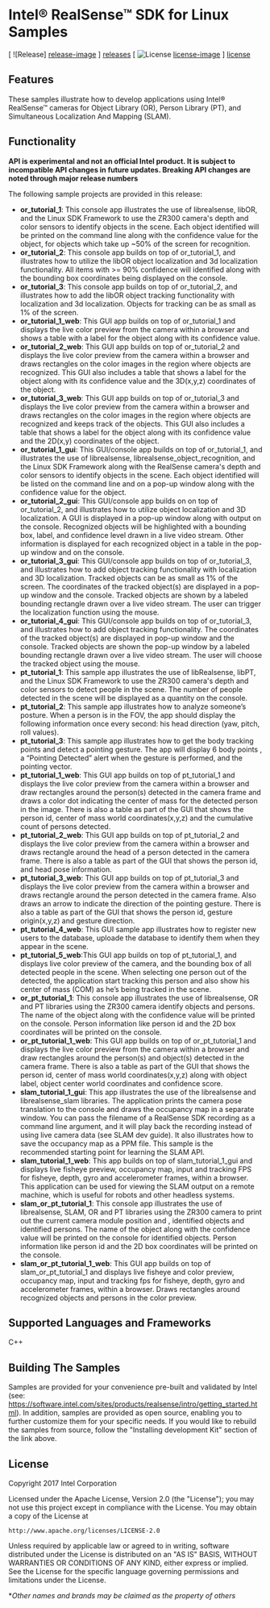 # Intel® RealSense™ SDK for Linux Samples

[ ![Release] [release-image] ] [releases]
[ ![License] [license-image] ] [license]

[release-image]: http://img.shields.io/badge/release-0.6.6-blue.svg?style=flat
[releases]: https://github.com/IntelRealSense/realsense_sdk

[license-image]: http://img.shields.io/badge/license-Apache--2-blue.svg?style=flat
[license]: LICENSE

## Features
These samples illustrate how to develop applications using Intel® RealSense™ cameras for Object Library (OR), Person Library (PT), and Simultaneous Localization And Mapping (SLAM).

## Functionality
**API is experimental and not an official Intel product. It is subject to incompatible API changes in future updates. Breaking API changes are noted through major release numbers**

The following sample projects are provided in this release:
- **or_tutorial_1**: This console app illustrates the use of librealsense, libOR, and the Linux SDK Framework to use the ZR300 camera's depth and color sensors to identify objects in the scene. Each object identified will be printed on the command line along with the confidence value for the object, for objects which take up ~50% of the screen for recognition.
- **or_tutorial_2**: This console app builds on top of or_tutorial_1, and illustrates how to utilize the libOR object localization and 3d localization functionality. All items with >= 90% confidence will identified along with the bounding box coordinates being displayed on the console.
- **or_tutorial_3**: This console app builds on top of or_tutorial_2, and illustrates how to add the libOR object tracking functionality with localization and 3d localization. Objects for tracking can be as small as 1% of the screen.
- **or_tutorial_1_web**: This GUI app builds on top of or_tutorial_1 and displays the live color preview from the camera within a browser and shows a table with a label for the object along with its confidence value.
- **or_tutorial_2_web**: This GUI app builds on top of or_tutorial_2 and displays the live color preview from the camera within a browser and draws rectangles on the color images in the region where objects are recognized. This GUI also includes a table that shows a label for the object along with its confidence value and the 3D(x,y,z) coordinates of the object.
- **or_tutorial_3_web**: This GUI app builds on top of or_tutorial_3 and displays the live color preview from the camera within a browser and draws rectangles on the color images in the region where objects are recognized and keeps track of the objects. This GUI also includes a table that shows a label for the object along with its confidence value and the 2D(x,y) coordinates of the object.
- **or_tutorial_1_gui**: This GUI/console app builds on top of or_tutorial_1, and illustrates the use of librealsense, librealsense_object_recognition, and the Linux SDK Framework along with the RealSense camera's depth and color sensors to identify objects in the scene. Each object identified will be listed on the command line and on a pop-up window along with the confidence value for the object.
- **or_tutorial_2_gui**: This GUI/console app builds on on top of or_tutorial_2, and illustrates how to utilize object localization and 3D localization. A GUI is displayed in a pop-up window along with output on the console. Recognized objects will be highlighted with a bounding box, label, and confidence level drawn in a live video stream. Other information is displayed for each recognized object in a table in the pop-up window and on the console.
- **or_tutorial_3_gui**: This GUI/console app builds on top of or_tutorial_3, and illustrates how to add object tracking functionality with localization and 3D localization. Tracked objects can be as small as 1% of the screen. The coordinates of the tracked object(s) are displayed in a pop-up window and the console. Tracked objects are shown by a labeled bounding rectangle drawn over a live video stream. The user can trigger the localization function using the mouse.
- **or_tutorial_4_gui**: This GUI/console app builds on top of or_tutorial_3, and illustrates how to add object tracking functionality. The coordinates of the tracked object(s) are displayed in pop-up window and the console. Tracked objects are shown the pop-up window by a labeled bounding rectangle drawn over a live video stream. The user will choose the tracked object using the mouse.
- **pt_tutorial_1**: This sample app illustrates the use of libRealsense, libPT, and the Linux SDK Framework to use the ZR300 camera's depth and color sensors to detect people in the scene. The number of people detected in the scene will be displayed as a quantity on the console.
- **pt_tutorial_2**: This sample app illustrates how to analyze someone’s posture. When a person is in the FOV, the app should display the following information once every second: his head direction (yaw, pitch, roll values).
- **pt_tutorial_3**: This sample app illustrates how to get the body tracking points and detect a pointing gesture. The app will display 6 body points , a  “Pointing Detected” alert when the gesture is performed, and the pointing vector.
- **pt_tutorial_1_web**: This GUI app builds on top of pt_tutorial_1 and displays the live color preview from the camera within a browser and draw rectangles around the person(s) detected in the camera frame and draws a color dot indicating the center of mass for the detected person in the image. There is also a table as part of the GUI that shows the person id, center of mass world coordinates(x,y,z) and the cumulative count of persons detected.
- **pt_tutorial_2_web**: This GUI app builds on top of pt_tutorial_2 and displays the live color preview from the camera within a browser and draws rectangle around the head of a person detected in the camera frame. There is also a table as part of the GUI that shows the person id, and head pose information.
- **pt_tutorial_3_web**: This GUI app builds on top of pt_tutorial_3 and displays the live color preview from the camera within a browser and draws rectangle around the person detected in the camera frame. Also draws an arrow to indicate the direction of the pointing gesture. There is also a table as part of the GUI that shows the person id, gesture origin(x,y,z) and gesture direction.
- **pt_tutorial_4_web**: This GUI sample app illustrates how to register new users to the database, uploade the database to identify them when they appear in the scene.
- **pt_tutorial_5_web**:This GUI app builds on top of pt_tutorial_1, and displays live color preview of the camera, and the bounding box of all detected people in the scene. When selecting one person out of the detected, the application start tracking this person and also show his center of mass (COM) as he’s being tracked in the scene.
- **or_pt_tutorial_1**: This console app illustrates the use of librealsense, OR and PT libraries using the ZR300 camera identify objects and persons. The name of the object along with the confidence value will be printed on the console. Person information like person id and the 2D box coordinates will be printed on the console.
- **or_pt_tutorial_1_web**: This GUI app builds on top of or_pt_tutorial_1 and displays the live color preview from the camera within a browser and draw rectangles around the person(s) and object(s) detected in the camera frame. There is also a table as part of the GUI that shows the person id, center of mass world coordinates(x,y,z) along with object label, object center world coordinates and confidence score.
- **slam_tutorial_1_gui**: This app illustrates the use of the librealsense and librealsense_slam libraries. The application prints the camera pose translation to the console and draws the occupancy map in a separate window. You can pass the filename of a RealSense SDK recording as a command line argument, and it will play back the recording instead of using live camera data (see SLAM dev guide). It also illustrates how to save the occupancy map as a PPM file. This sample is the recommended starting point for learning the SLAM API.
- **slam_tutorial_1_web**: This app builds on top of slam_tutorial_1_gui and displays live fisheye preview, occupancy map, input and tracking FPS for fisheye, depth, gyro and accelerometer frames, within a browser. This application can be used for viewing the SLAM output on a remote machine, which is useful for robots and other headless systems.
- **slam_or_pt_tutorial_1**: This console app illustrates the use of librealsense, SLAM, OR and PT libraries using the ZR300 camera to print out the current camera module position and , identified objects and identified persons. The name of the object along with the confidence value will be printed on the console for identified objects. Person information like person id and the 2D box coordinates will be printed on the console.
- **slam_or_pt_tutorial_1_web**: This GUI app builds on top of slam_or_pt_tutorial_1 and displays live fisheye and color preview, occupancy map, input and tracking fps for fisheye, depth, gyro and accelerometer frames, within a browser. Draws rectangles around recognized objects and persons in the color preview. 

## Supported Languages and Frameworks
C++

## Building The Samples
Samples are provided for your convenience pre-built and validated by Intel (see: <https://software.intel.com/sites/products/realsense/intro/getting_started.html>).  In addition, samples are provided as open source, enabling you to further customize them for your specific needs. If you would like to rebuild the samples from source, follow the "Installing development Kit" section of the link above. 

## License
Copyright 2017 Intel Corporation

Licensed under the Apache License, Version 2.0 (the "License");
you may not use this project except in compliance with the License.
You may obtain a copy of the License at

    http://www.apache.org/licenses/LICENSE-2.0

Unless required by applicable law or agreed to in writing, software
distributed under the License is distributed on an "AS IS" BASIS,
WITHOUT WARRANTIES OR CONDITIONS OF ANY KIND, either express or implied.
See the License for the specific language governing permissions and
limitations under the License.

**Other names and brands may be claimed as the property of others*
